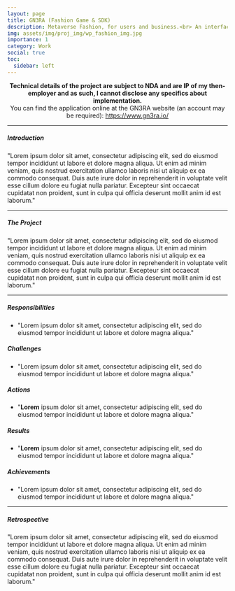 ```yaml
---
layout: page
title: GN3RA (Fashion Game & SDK)
description: Metaverse Fashion, for users and business.<br> An interface to your virtual self, draped in impossible fashion.
img: assets/img/proj_img/wp_fashion_img.jpg
importance: 1
category: Work
social: true
toc:
  sidebar: left
---
```


<div style="text-align:center">
  <b>Technical details of the project are subject to NDA and are IP of my then-employer and as such, I cannot disclose any specifics about implementation.</b><br>
  You can find the application online at the GN3RA website (an account may be required): <a href="https://www.gn3ra.io/">https://www.gn3ra.io/</a>
</div>
<hr>
<div>
  <h5>Introduction</h5>
  <p>
  "Lorem ipsum dolor sit amet, consectetur adipiscing elit, sed do eiusmod tempor incididunt ut labore et dolore magna aliqua. Ut enim ad minim veniam, quis nostrud exercitation ullamco laboris nisi ut aliquip ex ea commodo consequat. Duis aute irure dolor in reprehenderit in voluptate velit esse cillum dolore eu fugiat nulla pariatur. Excepteur sint occaecat cupidatat non proident, sunt in culpa qui officia deserunt mollit anim id est laborum."
</p>
</div>
<hr>
<div>
  <h5>The Project</h5>
  <p>
    "Lorem ipsum dolor sit amet, consectetur adipiscing elit, sed do eiusmod tempor incididunt ut labore et dolore magna aliqua. Ut enim ad minim veniam, quis nostrud exercitation ullamco laboris nisi ut aliquip ex ea commodo consequat. Duis aute irure dolor in reprehenderit in voluptate velit esse cillum dolore eu fugiat nulla pariatur. Excepteur sint occaecat cupidatat non proident, sunt in culpa qui officia deserunt mollit anim id est laborum."
</p>
</div>
<hr>
<div>
  <h5>Responsibilities</h5>
  <ul>
    <li>"Lorem ipsum dolor sit amet, consectetur adipiscing elit, sed do eiusmod tempor incididunt ut labore et dolore magna aliqua."</li>
  </ul>
</div>
<div>
  <h5>Challenges</h5>
  <ul>
    <li>"Lorem ipsum dolor sit amet, consectetur adipiscing elit, sed do eiusmod tempor incididunt ut labore et dolore magna aliqua."</li>
  </ul>
</div>
<div>
  <h5>Actions</h5>
  <ul>
    <li>"<b>Lorem</b> ipsum dolor sit amet, consectetur adipiscing elit, sed do eiusmod tempor incididunt ut labore et dolore magna aliqua."</li>
  </ul>
</div>
<div>
  <h5>Results</h5>
  <ul>
    <li>"<b>Lorem</b> ipsum dolor sit amet, consectetur adipiscing elit, sed do eiusmod tempor incididunt ut labore et dolore magna aliqua."</li>
  </ul>
</div>
<div>
  <h5>Achievements</h5>
  <ul>
    <li>"Lorem ipsum dolor sit amet, consectetur adipiscing elit, sed do eiusmod tempor incididunt ut labore et dolore magna aliqua."</li>
  </ul>
</div>
<hr>
<div>
    <h5>Retrospective</h5>
    <p>
      "Lorem ipsum dolor sit amet, consectetur adipiscing elit, sed do eiusmod tempor incididunt ut labore et dolore magna aliqua. Ut enim ad minim veniam, quis nostrud exercitation ullamco laboris nisi ut aliquip ex ea commodo consequat. Duis aute irure dolor in reprehenderit in voluptate velit esse cillum dolore eu fugiat nulla pariatur. Excepteur sint occaecat cupidatat non proident, sunt in culpa qui officia deserunt mollit anim id est laborum."
    </p>
</div>